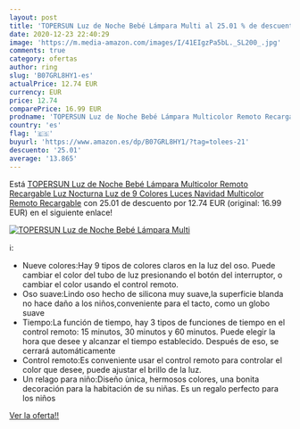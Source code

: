 ```yaml
---
layout: post
title: 'TOPERSUN Luz de Noche Bebé Lámpara Multi al 25.01 % de descuento'
date: 2020-12-23 22:40:29
image: 'https://m.media-amazon.com/images/I/41EIgzPa5bL._SL200_.jpg'
comments: true
category: ofertas
author: ring
slug: 'B07GRL8HY1-es'
actualPrice: 12.74 EUR
currency: EUR
price: 12.74
comparePrice: 16.99 EUR
prodname: 'TOPERSUN Luz de Noche Bebé Lámpara Multicolor Remoto Recargable Luz Nocturna Luz de 9 Colores Luces Navidad Multicolor Remoto Recargable'
country: 'es'
flag: '🇪🇸'
buyurl: 'https://www.amazon.es/dp/B07GRL8HY1/?tag=tolees-21'
descuento: '25.01'
average: '13.865'
---
```


Está [TOPERSUN Luz de Noche Bebé Lámpara Multicolor Remoto Recargable Luz Nocturna Luz de 9 Colores Luces Navidad Multicolor Remoto Recargable](https://www.amazon.es/dp/B07GRL8HY1/?tag=tolees-21) con 25.01 de descuento por 12.74 EUR (original: 16.99 EUR) en el siguiente enlace!

[![TOPERSUN Luz de Noche Bebé Lámpara Multi](https://m.media-amazon.com/images/I/41EIgzPa5bL._SL200_.jpg)](https://www.amazon.es/dp/B07GRL8HY1/?tag=tolees-21)

ℹ️:

- Nueve colores:Hay 9 tipos de colores claros en la luz del oso. Puede cambiar el color del tubo de luz presionando el botón del interruptor, o cambiar el color usando el control remoto.
- Oso suave:Lindo oso hecho de silicona muy suave,la superficie blanda no hace daño a los niños,conveniente para el tacto, como un globo suave
- Tiempo:La función de tiempo, hay 3 tipos de funciones de tiempo en el control remoto: 15 minutos, 30 minutos y 60 minutos. Puede elegir la hora que desee y alcanzar el tiempo establecido. Después de eso, se cerrará automáticamente
- Control remoto:Es conveniente usar el control remoto para controlar el color que desee, puede ajustar el brillo de la luz.
- Un relago para niño:Diseño ùnica, hermosos colores, una bonita decoración para la habitación de su niñas. Es un regalo perfecto para los niños

[Ver la oferta!!](https://www.amazon.es/dp/B07GRL8HY1/?tag=tolees-21)

